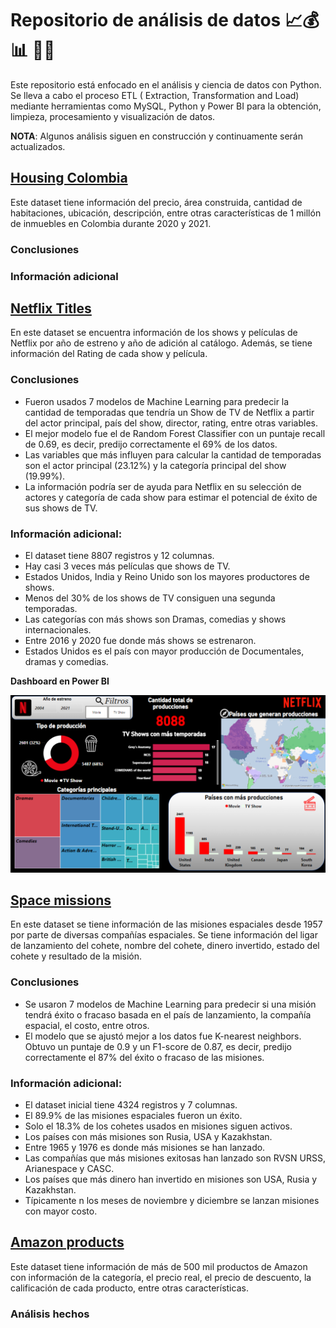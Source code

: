 #  **Repositorio de análisis de datos** 📈💰📊 👨‍💻 

Este repositorio está enfocado en el análisis y ciencia de datos con Python. Se lleva a cabo el proceso ETL ( Extraction, Transformation and Load) mediante herramientas como MySQL, Python y Power BI para la obtención, limpieza, procesamiento y visualización de datos.

**NOTA**: Algunos análisis siguen en construcción y continuamente serán actualizados.

## [Housing Colombia](https://www.kaggle.com/datasets/julianusugaortiz/colombia-housing-properties-price)
Este dataset tiene información del precio, área construida, cantidad de habitaciones, ubicación, descripción, entre otras características de 1 millón de inmuebles en Colombia durante 2020 y 2021.

### Conclusiones

### Información adicional

## [Netflix Titles](https://github.com/pablocarmona1527/Data_analyst/blob/main/netflix_titles.csv)
En este dataset se encuentra información de los shows y películas de Netflix por año de estreno y año de adición al catálogo. Además, se tiene información del Rating de cada show y película. 
### Conclusiones
* Fueron usados 7 modelos de Machine Learning para predecir la cantidad de temporadas que tendría un Show de TV de Netflix a partir del actor principal, país del show, director, rating, entre otras variables.
* El mejor modelo fue el de Random Forest Classifier con un puntaje recall de 0.69, es decir, predijo correctamente el 69% de los datos.
* Las variables que más influyen para calcular la cantidad de temporadas son el actor principal (23.12%) y la categoría principal del show (19.99%).
* La información podría ser de ayuda para Netflix en su selección de actores y categoría de cada show para estimar el potencial de éxito de sus shows de TV.
### Información adicional:
* El dataset tiene 8807 registros y 12 columnas.
* Hay casi 3 veces más películas que shows de TV.
* Estados Unidos, India y Reino Unido son los mayores productores de shows.
* Menos del 30% de los shows de TV consiguen una segunda temporadas.
* Las categorías con más shows son Dramas, comedias y shows internacionales.
* Entre 2016 y 2020 fue donde más shows se estrenaron.
* Estados Unidos es el país con mayor producción de Documentales, dramas y comedias.

**Dashboard en Power BI**

![](https://github.com/pablocarmona1527/Data_analyst/blob/main/netflix.png)

## [Space missions](https://github.com/pablocarmona1527/Data_analyst/blob/main/mission_launches.csv)
En este dataset se tiene información de las misiones espaciales desde 1957 por parte de diversas compañías espaciales. Se tiene información del ligar de lanzamiento del cohete, nombre del cohete, dinero invertido, estado del cohete y resultado de la misión.
### Conclusiones
* Se usaron 7 modelos de Machine Learning para predecir si una misión tendrá éxito o fracaso basada en el país de lanzamiento, la compañía espacial, el costo, entre otros.
* El modelo que se ajustó mejor a los datos fue K-nearest neighbors. Obtuvo un puntaje de 0.9 y un F1-score de 0.87, es decir, predijo correctamente el 87% del éxito o fracaso de las misiones.
### Información adicional:
* El dataset inicial tiene 4324 registros y 7 columnas.
* El 89.9% de las misiones espaciales fueron un éxito.
* Solo el 18.3% de los cohetes usados en misiones siguen activos.
* Los países con más misiones son Rusia, USA y Kazakhstan.
* Entre 1965 y 1976 es donde más misiones se han lanzado.
* Las compañías que más misiones exitosas han lanzado son RVSN URSS, Arianespace y CASC.
* Los países que más dinero han invertido en misiones son USA, Rusia y Kazakhstan.
* Típicamente n los meses de noviembre y diciembre se lanzan misiones con mayor costo.
## [Amazon products](https://www.kaggle.com/datasets/lokeshparab/amazon-products-dataset)
Este dataset  tiene información de más de 500 mil productos de Amazon con información de la categoría, el precio real, el precio de descuento, la calificación de cada producto, entre otras características.

### Análisis hechos


